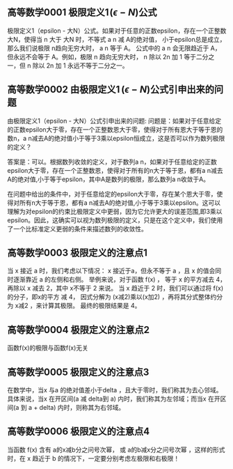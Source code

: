 ## 高等数学0001 极限定义1 $(\epsilon - N)$公式
极限定义1（epsilon - 大N）公式。如果对于任意的正数epsilon，存在一个正整数 大N，使得当 n 大于 大N 时，不等式 a n 减 A的绝对值， 小于epsilon总是成立，那么我们说极限 n趋向无穷大时， a n 等于 A。
公式中的 a n 会无限趋近于 A，但永远不会等于 A。例如，极限 n 趋向无穷大时， n 除以 2n 加 1 等于二分之一，但 n 除以 2n 加 1 永远不等于二分之一。

## 高等数学0002 由极限定义1  $(\epsilon - N)$公式引申出来的问题
由极限定义1（epsilon - 大N）公式引申出来的问题:
问题是：如果对于任意给定的正数epsilon大于零，存在一个正整数恩大于零，使得对于所有恩大于等于恩的数n，a n减去A的绝对值小于等于3乘以epsilon恒成立，这是否可以作为数列极限的定义？

答案是：可以。根据数列收敛的定义，对于数列a n，如果对于任意给定的正数epsilon大于零，存在一个正整数恩，使得对于所有的n大于等于恩，都有a n减去A的绝对值,小于等于epsilon，其中A是数列的极限，那么数列a n收敛于A。

在问题中给出的条件中，对于任意给定的epsilon大于零，存在某个恩大于零，使得对所有n大于等于恩，都有a n减去A的绝对值,小于等于3乘以epsilon。这可以理解为对epsilon的约束比极限定义中更弱，因为它允许更大的误差范围,即3乘以epsilon。因此，这确实可以视为数列极限的定义，只是在这个定义中，我们使用了一个比标准定义更弱的条件来描述数列的收敛性。

## 高等数学0003 极限定义的注意点1
当 x  接近 a  时，我们考虑以下情况： x  接近于a，但永不等于 a ，且 x  的值会同时逐渐靠近 a  的左侧和右侧。
举例来说，对于函数 f(x) ，  等于 x  的平方减去 4，再除以 x  减去 2，其中 x不等于 2 来说。
当 x  趋近于 2 时，我们可以通过将 f(x)  的分子，即x的平方 减 4，  因式分解为 (x减2)乘以(x加2) ，再将其分式整体约分为 x减2 ，来计算其极限。
最终的极限结果是 4。

## 高等数学0004 极限定义的注意点2
函数f(x)的极限与函数f(x)无关

## 高等数学0005 极限定义的注意点3
在数学中，当x  与a  的绝对值差小于delta ，且大于零时，我们称其为去心邻域。具体来说，当x  在开区间(a 减 delta到 a)  内时，我们称其为左邻域；而当x  在开区间(a 到 a + delta)  内时，则称其为右邻域。

## 高等数学0006 极限定义的注意点4
当函数 f(x)  含有 a的x减b分之问号次幂， 或 a的b减x分之问号次幂 ，这样的形式时，在 x 趋近于 b  的情况下，一定要分别考虑左极限和右极限！